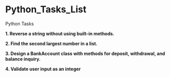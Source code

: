 # Python_Tasks_List
Python Tasks
<p><b>1. Reverse a string without using built-in methods.</b></p>
<p><b>2. Find the second largest number in a list.</b></p>
<p><b>3. Design a BankAccount class with methods for deposit, withdrawal, and balance inquiry.</b></p>
<p><b>4. Validate user input as an integer</b></p>

